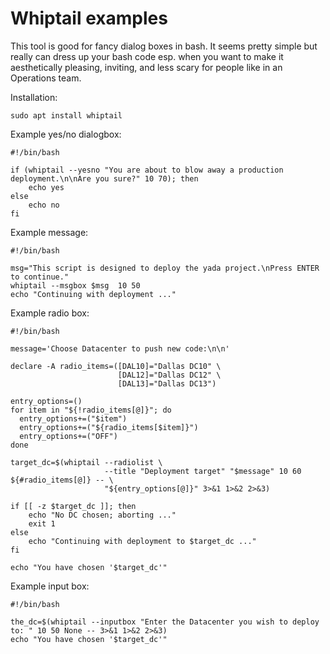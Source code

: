 # Whiptail examples

This tool is good for fancy dialog boxes in bash.  It seems pretty simple but
really can dress up your bash code esp. when you want to make it aesthetically
pleasing, inviting, and less scary for people like in an Operations team.

Installation:

```
sudo apt install whiptail
```

Example yes/no dialogbox:

```
#!/bin/bash

if (whiptail --yesno "You are about to blow away a production deployment.\n\nAre you sure?" 10 70); then
    echo yes
else
    echo no
fi
```

Example message:

```
#!/bin/bash

msg="This script is designed to deploy the yada project.\nPress ENTER to continue."
whiptail --msgbox $msg  10 50
echo "Continuing with deployment ..."
```

Example radio box:

```
#!/bin/bash

message='Choose Datacenter to push new code:\n\n'

declare -A radio_items=([DAL10]="Dallas DC10" \
                        [DAL12]="Dallas DC12" \
                        [DAL13]="Dallas DC13")

entry_options=()
for item in "${!radio_items[@]}"; do
  entry_options+=("$item")
  entry_options+=("${radio_items[$item]}")
  entry_options+=("OFF")
done

target_dc=$(whiptail --radiolist \
                     --title "Deployment target" "$message" 10 60 ${#radio_items[@]} -- \
                     "${entry_options[@]}" 3>&1 1>&2 2>&3)

if [[ -z $target_dc ]]; then
    echo "No DC chosen; aborting ..."
    exit 1
else
    echo "Continuing with deployment to $target_dc ..."
fi

echo "You have chosen '$target_dc'"
```

Example input box:

```
#!/bin/bash

the_dc=$(whiptail --inputbox "Enter the Datacenter you wish to deploy to: " 10 50 None -- 3>&1 1>&2 2>&3)
echo "You have chosen '$target_dc'"
```


